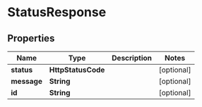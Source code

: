 

# StatusResponse


## Properties

| Name | Type | Description | Notes |
|------------ | ------------- | ------------- | -------------|
|**status** | **HttpStatusCode** |  |  [optional] |
|**message** | **String** |  |  [optional] |
|**id** | **String** |  |  [optional] |



